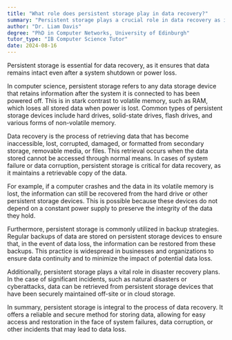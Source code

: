 ```yaml
---
title: "What role does persistent storage play in data recovery?"
summary: "Persistent storage plays a crucial role in data recovery as it retains data even after a system shutdown or power loss."
author: "Dr. Liam Davis"
degree: "PhD in Computer Networks, University of Edinburgh"
tutor_type: "IB Computer Science Tutor"
date: 2024-08-16
---
```


Persistent storage is essential for data recovery, as it ensures that data remains intact even after a system shutdown or power loss.

In computer science, persistent storage refers to any data storage device that retains information after the system it is connected to has been powered off. This is in stark contrast to volatile memory, such as RAM, which loses all stored data when power is lost. Common types of persistent storage devices include hard drives, solid-state drives, flash drives, and various forms of non-volatile memory.

Data recovery is the process of retrieving data that has become inaccessible, lost, corrupted, damaged, or formatted from secondary storage, removable media, or files. This retrieval occurs when the data stored cannot be accessed through normal means. In cases of system failure or data corruption, persistent storage is critical for data recovery, as it maintains a retrievable copy of the data.

For example, if a computer crashes and the data in its volatile memory is lost, the information can still be recovered from the hard drive or other persistent storage devices. This is possible because these devices do not depend on a constant power supply to preserve the integrity of the data they hold.

Furthermore, persistent storage is commonly utilized in backup strategies. Regular backups of data are stored on persistent storage devices to ensure that, in the event of data loss, the information can be restored from these backups. This practice is widespread in businesses and organizations to ensure data continuity and to minimize the impact of potential data loss.

Additionally, persistent storage plays a vital role in disaster recovery plans. In the case of significant incidents, such as natural disasters or cyberattacks, data can be retrieved from persistent storage devices that have been securely maintained off-site or in cloud storage.

In summary, persistent storage is integral to the process of data recovery. It offers a reliable and secure method for storing data, allowing for easy access and restoration in the face of system failures, data corruption, or other incidents that may lead to data loss.
    